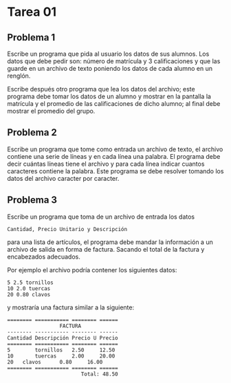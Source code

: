 Tarea 01
========

Problema 1
----------

Escribe un programa que pida al usuario los datos de sus alumnos. Los datos que debe pedir son: número de matrícula y 3 calificaciones y que las guarde en un archivo de texto poniendo los datos de cada alumno en un renglón.

Escribe después otro programa que lea los datos del archivo; este programa debe tomar los datos de un alumno y mostrar en la pantalla la matrícula y el promedio de las calificaciones de dicho alumno; al final debe mostrar el promedio del grupo.

Problema 2
----------

Escribe un programa que tome como entrada un archivo de texto, el archivo contiene una serie de líneas y en cada línea una palabra. El programa debe decir cuántas líneas tiene el archivo y para cada línea indicar cuantos caracteres contiene la palabra. Este programa se debe resolver tomando los datos del archivo caracter por caracter.

Problema 3
----------

Escribe un programa que toma de un archivo de entrada los datos

    Cantidad, Precio Unitario y Descripción

para una lista de artículos, el programa debe mandar la información a un archivo de salida en forma de factura. Sacando el total de la factura y encabezados adecuados.

Por ejemplo el archivo podría contener los siguientes datos:

    5 2.5 tornillos
    10 2.0 tuercas
    20 0.80 clavos

y mostraría una factura similar a la siguiente:

    ======== =========== ======== ======
                     FACTURA
    -------- ----------- -------- ------
    Cantidad Descripción Precio U Precio
    ======== =========== ======== ======
    5        tornillos   2.50     12.50
    10       tuercas     2.00     20.00
    20	 clavos	     0.80     16.00
    ======== =========== ======== ======
                            Total: 48.50
